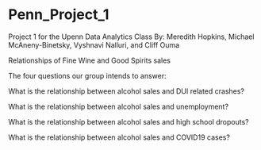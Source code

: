 # Penn_Project_1
Project 1 for the Upenn Data Analytics Class
By: Meredith Hopkins, Michael McAneny-Binetsky, Vyshnavi Nalluri, and Cliff Ouma

Relationships of Fine Wine and Good Spirits sales

The four questions our group intends to answer:

What is the relationship between alcohol sales and DUI related crashes?

What is the relationship between alcohol sales and unemployment?

What is the relationship between alcohol sales and high school dropouts?

What is the relationship between alcohol sales and COVID19 cases?
